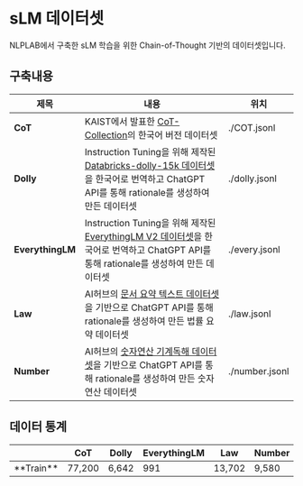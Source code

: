 # sLM 데이터셋

NLPLAB에서 구축한 sLM 학습을 위한 Chain-of-Thought 기반의 데이터셋입니다.


## 구축내용
|제목|내용|위치|
|------|---|---|
|**CoT**|KAIST에서 발표한 [CoT-Collection](https://github.com/kaistAI/CoT-Collection)의 한국어 버전 데이터셋|./COT.jsonl|
|**Dolly**|Instruction Tuning을 위해 제작된 [Databricks-dolly-15k 데이터셋](https://huggingface.co/datasets/databricks/databricks-dolly-15k)을 한국어로 번역하고 ChatGPT API를 통해 rationale를 생성하여 만든 데이터셋|./dolly.jsonl|
|**EverythingLM**|Instruction Tuning을 위해 제작된 [EverythingLM V2 데이터셋](https://huggingface.co/datasets/totally-not-an-llm/EverythingLM-data-V2)을 한국어로 번역하고 ChatGPT API를 통해 rationale를 생성하여 만든 데이터셋|./every.jsonl|
|**Law**|AI허브의 [문서 요약 텍스트 데이터셋](https://aihub.or.kr/aihubdata/data/view.do?currMenu=&topMenu=&aihubDataSe=data&dataSetSn=97)을 기반으로 ChatGPT API를 통해 rationale를 생성하여 만든 법률 요약 데이터셋|./law.jsonl|
|**Number**|AI허브의 [숫자연산 기계독해 데이터셋](https://www.aihub.or.kr/aihubdata/data/view.do?currMenu=115&topMenu=100&dataSetSn=71568)을 기반으로 ChatGPT API를 통해 rationale를 생성하여 만든 숫자연산 데이터셋|./number.jsonl|

## 데이터 통계
<table class="tg">
<thead>
  <tr>
    <th class="tg-c3ow"></th>
    <th class="tg-c3ow">CoT</th>
    <th class="tg-c3ow">Dolly</th>
    <th class="tg-c3ow">EverythingLM</th>
    <th class="tg-c3ow">Law</th>
    <th class="tg-c3ow">Number</th>
  </tr>
</thead>
<tbody>
  <tr>
    <td class="tg-c3ow">**Train**</td>
    <td class="tg-c3ow">77,200</td>
    <td class="tg-c3ow">6,642</td>
    <td class="tg-c3ow">991</td>
    <td class="tg-c3ow">13,702</td>
    <td class="tg-c3ow">9,580</td>
  </tr>
</tbody>
</table>
